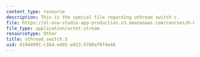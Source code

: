 ```yaml
---
content_type: resource
description: This is the special file regarding uthread switch c.
file: https://ol-ocw-studio-app-production.s3.amazonaws.com/courses/6-828-operating-system-engineering-fall-2012/81944991c1b4e492a9235780af0f4e44_uthread_switch.S
file_type: application/octet-stream
resourcetype: Other
title: uthread_switch.S
uid: 81944991-c1b4-e492-a923-5780af0f4e44
---
```

